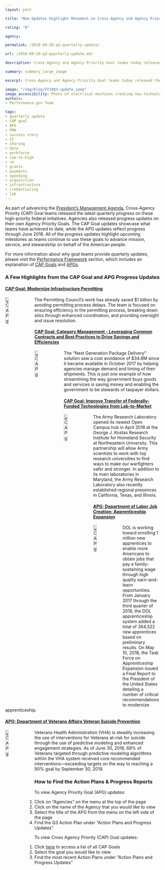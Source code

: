```yaml
---
layout: post

title: "New Updates Highlight Movement on Cross-Agency and Agency Priority Goals"

rating: "0"

agency:

permalink: /2018-09-20-q3-quarterly-update/

url: /2018-09-20-q3-quarterly-update.md/

description: Cross-Agency and Agency Priority Goal teams today released the latest updates on the progress of high-priority federal initiatives.

summary: summary_large_image

excerpt: Cross-Agency and Agency Priority Goal teams today released the latest updates on the progress of high-priority federal initiatives.

image: "/img/blog/FY18Q3-update.jpeg"
image_accessibility: Photo of electrical machines creating new technology.
authors:
- Performance.gov Team

tags:
- quarterly update
- CAP goal
- APG
- PMA
- success story
- IT
- sharing
- data
- workforce
- low-to-high
- cm
- grants
- payments
- spending
- acquisition
- infrastructure
- credentialing
- lab
---
```

As part of advancing the [President’s Management Agenda](../PMA/PMA.html), Cross-Agency Priority (CAP) Goal teams released the latest quarterly progress on these high-priority federal initiatives. Agencies also released progress updates on their own Agency Priority Goals. The CAP Goal updates showcase what teams have achieved to date, while the APG updates reflect progress through June 2018. All of the progress updates highlight upcoming milestones as teams continue to use these goals to advance mission, service, and stewardship on behalf of the American people.

For more information about why goal teams provide quarterly updates, please visit the [Performance Framework](../about/framework_about.html) section, which includes an explanation of [CAP Goals](../about/CAP_about.html) and [APGs](../about/APG_about.html).

### A Few Highlights from the CAP Goal and APG Progress Updates

#### [CAP Goal: Modernize Infrastructure Permitting](../CAP/CAP_goal_12.html)

<img src="../img/CAP_icons/Icon_Modernize_Infrastructure_twitter.png" style="width:15%;float:left;margin-right:20px;" alt="CAP goal icon">The Permitting Council’s work has already saved $1 billion by avoiding permitting process delays. The team is focused on ensuring efficiency in the permitting process, breaking down silos through enhanced coordination, and providing oversight and issue resolution.

#### [CAP Goal: Category Management - Leveraging Common Contracts and Best Practices to Drive Savings and Efficiencies](../CAP/CAP_goal_7.html)

<img src="../img/CAP_icons/Icon_Category_Management_twitter.png" style="width:15%;float:left;margin-right:20px;" alt="CAP goal icon">The “Next Generation Package Delivery” solution saw a cost avoidance of $34.8M since it became available in October 2017 by helping agencies manage demand and timing of their shipments. This is just one example of how streamlining the way government buys goods and services is saving money and enabling the government to be stewards of taxpayer dollars.

#### [CAP Goal: Improve Transfer of Federally-Funded Technologies from Lab-to-Market](../CAP/CAP_goal_14.html)

<img src="../img/CAP_icons/Icon_Enhance_Technology_twitter.png" style="width:15%;float:left;margin-right:20px;" alt="CAP goal icon">The Army Research Laboratory opened its newest Open Campus hub in April 2018 at the George J. Kostas Research institute for Homeland Security at Northeastern University. This partnership will allow Army scientists to work with top research universities to find ways to make our warfighters safer and stronger. In addition to its main laboratories in Maryland, the Army Research Laboratory also recently established regional presences in California, Texas, and Illinois.

#### [APG: Department of Labor Job Creation: Apprenticeship Expansion](../labor/APG_labor_3.html)

<img src="../img/agency/Labor_Department_Seal.png" style="width:15%;float:left;margin-right:20px;" alt="CAP goal icon">DOL is working toward enrolling 1 million new apprentices to enable more Americans to obtain jobs that pay a family-sustaining wage through high quality earn-and-learn opportunities. From January 2017 through the third quarter of 2018, the DOL apprenticeship system added a total of 364,322 new apprentices based on preliminary results. On May 10, 2018, the Task Force on Apprenticeship Expansion issued a Final Report to the President of the United States detailing a number of critical recommendations to modernize apprenticeship.

#### [APG: Department of Veterans Affairs Veteran Suicide Prevention](../veterans_affairs/APG_va_4.html)

<img src="../img/agency/Veterans_Affairs_Department_Seal.png" style="width:15%;float:left;margin-right:20px;" alt="CAP goal icon">Veterans Health Administration (VHA) is steadily increasing the use of interventions for Veterans at-risk for suicide through the use of predictive modeling and enhanced engagement strategies. As of June 30, 2018, 68% of Veterans targeted through predictive modeling algorithms within the VHA system received core recommended interventions—exceeding targets on the way to reaching a 90% goal by September 30, 2019.

### How to Find the Action Plans & Progress Reports

To view Agency Priority Goal (APG) updates:
1. Click on “Agencies” on the menu at the top of the page
2. Click on the name of the Agency that you would like to view
3. Select the title of the APG from the menu on the left side of the page
4. Find the Q3 Action Plan under “Action Plans and Progress Updates”

To view Cross Agency Priority (CAP) Goal updates:
1. Click <a href="../CAP/CAP_goals.html">here</a> to access a list of all CAP Goals
2. Select the goal you would like to view
3. Find the most recent Action Plans under “Action Plans and Progress Updates”
